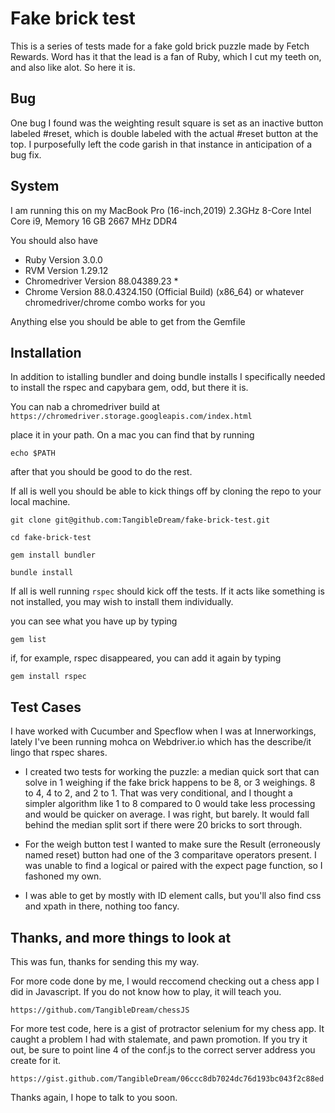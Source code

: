 # Fake brick test
This is a series of tests made for a fake gold brick puzzle made by Fetch Rewards.  Word has it that the lead is a fan of Ruby, which I cut my teeth on, and also like alot. So here it is.

## Bug
One bug I found was the weighting result square is set as an inactive button labeled #reset, which is double labeled with the actual #reset button at the top.  I purposefully left the code garish in that instance in anticipation of a bug fix.

## System

I am running this on my MacBook Pro (16-inch,2019) 2.3GHz 8-Core Intel Core i9, Memory 16 GB 2667 MHz DDR4

You should also have 

- Ruby Version 3.0.0
- RVM Version 1.29.12
- Chromedriver Version 88.04389.23 *
- Chrome Version 88.0.4324.150 (Official Build) (x86_64) 
or whatever chromedriver/chrome combo works for you

Anything else you should be able to get from the Gemfile

## Installation

In addition to istalling bundler and doing bundle installs  I specifically needed to install the rspec and capybara gem, odd, but there it is.

You can nab a chromedriver build at `https://chromedriver.storage.googleapis.com/index.html`

place it in your path.  On a mac you can find that by running

`echo $PATH`

after that you should be good to do the rest.

If all is well you should be able to kick things off by cloning the repo to your local machine. 

`git clone git@github.com:TangibleDream/fake-brick-test.git`

`cd fake-brick-test`

`gem install bundler`

`bundle install`

If all is well running `rspec` should kick off the tests. If it acts like something is not installed, you may wish to install them individually.

you can see what you have up by typing

`gem list`

if, for example, rspec disappeared, you can add it again by typing

`gem install rspec`

## Test Cases

I have worked with Cucumber and Specflow when I was at Innerworkings, lately I've been running mohca on Webdriver.io which has the describe/it lingo that rspec shares.

- I created two tests for working the puzzle: a median quick sort that can solve in 1 weighing if the fake brick happens to be 8, or 3 weighings.  8 to 4,  4 to 2, and 2 to 1.
  That was very conditional, and I thought a simpler algorithm like 1 to 8 compared to 0 would take less processing and would be quicker on average.  I was right, but barely. It would fall behind the median split sort if there were 20 bricks to sort through.

- For the weigh button test I wanted to make sure the Result (erroneously named reset) button had one of the 3 comparitave operators present.  I was unable to find a logical or paired with the expect page function, so I fashoned my own.

- I was able to get by mostly with ID element calls, but you'll also find css and xpath in there, nothing too fancy.

## Thanks, and more things to look at

This was fun, thanks for sending this my way.

For more code done by me,  I would reccomend checking out a chess app I did in Javascript. If you do not know how to play, it will teach you.

`https://github.com/TangibleDream/chessJS`

For more test code, here is a gist of protractor selenium for my chess app.  It caught a problem I had with stalemate, and pawn promotion.  If you try it out, be sure to point line 4 of the conf.js to the correct server address you create for it.

`https://gist.github.com/TangibleDream/06ccc8db7024dc76d193bc043f2c88ed`

Thanks again, I hope to talk to you soon.
